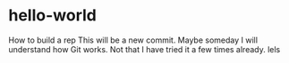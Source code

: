 # hello-world
How to build a rep
This will be a new commit. Maybe someday I will understand how Git works. Not that I have tried it a few times already. lels
